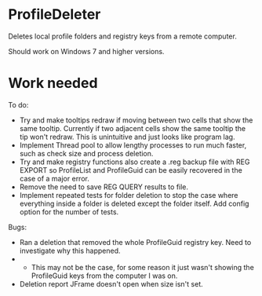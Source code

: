 # ProfileDeleter

Deletes local profile folders and registry keys from a remote computer.

Should work on Windows 7 and higher versions.

# Work needed

To do:

* Try and make tooltips redraw if moving between two cells that show the same tooltip. Currently if two adjacent cells show the same tooltip the tip won't redraw. This is unintuitive and just looks like program lag.
* Implement Thread pool to allow lengthy processes to run much faster, such as check size and process deletion.
* Try and make registry functions also create a .reg backup file with REG EXPORT so ProfileList and ProfileGuid can be easily recovered in the case of a major error.
* Remove the need to save REG QUERY results to file.
* Implement repeated tests for folder deletion to stop the case where everything inside a folder is deleted except the folder itself. Add config option for the number of tests.

Bugs:
* Ran a deletion that removed the whole ProfileGuid registry key. Need to investigate why this happened.
*   - This may not be the case, for some reason it just wasn't showing the ProfileGuid keys from the computer I was on.
* Deletion report JFrame doesn't open when size isn't set.